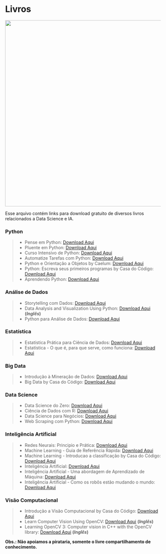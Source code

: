 # Livros

<p><img src="https://i.zst.com.br/images/livros-para-o-enem-veja-opcoes-para-estudar-portugues-e-literatura-photo695669592-44-24-19.jpg" width=600px align="center">
</p>

Esse arquivo contém links para download gratuito de diversos livros relacionados a Data Science e IA.

### **Python**

> - Pense em Python: [Download Aqui](https://book4you.org/book/3618512/00d524?dsource=recommend)
> - Pluente em Python: [Download Aqui](https://book4you.org/book/5688866/e33a90?dsource=recommend)
> - Curso Intensivo de Python: [Download Aqui](https://book4you.org/book/3623239/090124?dsource=recommend)
> - Automatize Tarefas com Python: [Download Aqui](https://book4you.org/book/5205910/9fab22)
> - Python e Orientação a Objetos by Caelum: [Download Aqui](https://www.caelum.com.br/apostila/apostila-python-orientacao-a-objetos.pdf)
> - Python: Escreva seus primeiros programas by Casa do Código: [Download Aqui](https://book4you.org/book/2726638/e92d4a?dsource=recommend)
> - Aprendendo Python: [Download Aqui](https://book4you.org/book/1216722/53742d?dsource=recommend)

### **Análise de Dados**

> - Storytelling com Dados: [Download Aqui](https://book4you.org/book/5628135/062fe2?dsource=recommend)
> - Data Analysis and Visualization Using Python: [Download Aqui](https://book4you.org/book/3629819/0181eb) **(_Inglês_)**
> - Python para Análise de Dados: [Download Aqui](https://book4you.org/book/5359718/3eb664)

### **Estatística**

> - Estatística Prática para Ciência de Dados: [Download Aqui](https://book4you.org/book/5628131/f1d1b5?dsource=recommend)
> - Estatística - O que é, para que serve, como funciona: [Download Aqui](https://book4you.org/book/7232633/7ae18d)

### **Big Data**

> - Introdução à Mineração de Dados: [Download Aqui](https://book4you.org/book/5628124/e4b997?dsource=recommend)
> - Big Data by Casa do Código: [Download Aqui](https://book4you.org/book/4998335/fec343?dsource=recommend)

### **Data Science**

> - Data Science do Zero: [Download Aqui](https://book4you.org/book/5628132/a33081)
> - Ciência de Dados com R: [Download Aqui](https://book4you.org/book/3620273/b5dfe8)
> - Data Science para Negócios: [Download Aqui](https://book4you.org/book/5628133/97dac7)
> - Web Scraping com Python: [Download Aqui](https://book4you.org/book/12894955/210f3c?dsource=recommend)

### **Inteligência Artificial**

> - Redes Neurais: Principio e Prática: [Download Aqui](https://book4you.org/book/3624720/048e38)
> - Machine Learning - Guia de Referência Rápida: [Download Aqui](https://book4you.org/book/13048135/9fa8e5)
> - Machine Learning - Introducao a classificação by Casa do Código: [Download Aqui](https://book4you.org/book/5740350/245660?dsource=recommend)
> - Inteligência Artificial: [Download Aqui](https://br1lib.org/book/5214190/89256d?dsource=recommend)
> - Inteligência Artificial - Uma abordagem de Aprendizado de Máquina: [Download Aqui](https://br1lib.org/book/11596132/80b1cb?dsource=recommend)
> - Inteligência Artificial - Como os robôs estão mudando o mundo: [Download Aqui](https://br1lib.org/book/16429258/1a74f9)

### **Visão Computacional**

> - Introdução a Visão Computacional by Casa do Código: [Download Aqui](https://book4you.org/book/5784259/563167)
> - Learn Computer Vision Using OpenCV: [Download Aqui](https://book4you.org/book/5242217/f1ca70) **(_Inglês_)**
> - Learning OpenCV 3: Computer vision in C++ with the OpenCV library: [Download Aqui](https://book4you.org/book/3306705/d9c0e3) **(_Inglês_)**

**Obs.: Não apoiamos a pirataria, somente o livre compartilhamento de conhecimento.**
